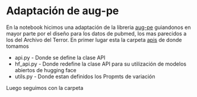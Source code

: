 # Adaptación de aug-pe
En la notebook hicimos una adaptación de la libreria [aug-pe](https://github.com/AI-secure/aug-pe) guiandonos en mayor parte por el diseño para los datos de pubmed, los mas parecidos a los del Archivo del Terror.
En primer lugar esta la carpeta [apis](https://github.com/AI-secure/aug-pe/tree/main/apis) de donde tomamos 
- api.py - Donde se define la clase API
- hf_api.py - Donde redefine la clase API para su utilización de modelos abiertos de hugging face
- utils.py - Donde estan definidos los Propmts de variación

Luego seguimos con la carpeta  
